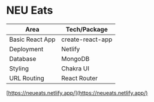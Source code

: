 # NEU Eats

| Area      | Tech/Package |
| ----------- | ----------- |
| Basic React App      | create-react-app       |
| Deployment   | Netlify        |
| Database   | MongoDB        |
| Styling   | Chakra UI        |
| URL Routing   | React Router        |


[https://neueats.netlify.app/](https://neueats.netlify.app/)
